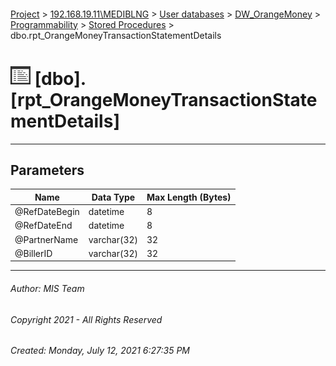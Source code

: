 #### 

[Project](../../../../../index.md) > [192.168.19.11\\MEDIBLNG](../../../../index.md) > [User databases](../../../index.md) > [DW_OrangeMoney](../../index.md) > [Programmability](../index.md) > [Stored Procedures](Stored_Procedures.md) > dbo.rpt_OrangeMoneyTransactionStatementDetails

# ![Stored Procedures](../../../../../Images/StoredProcedure32.png) [dbo].[rpt_OrangeMoneyTransactionStatementDetails]

---

## <a name="#parameters"></a>Parameters

| Name | Data Type | Max Length (Bytes) |
|---|---|---|
| @RefDateBegin | datetime | 8 |
| @RefDateEnd | datetime | 8 |
| @PartnerName | varchar(32) | 32 |
| @BillerID | varchar(32) | 32 |


---

###### Author:  MIS Team

###### Copyright 2021 - All Rights Reserved

###### Created: Monday, July 12, 2021 6:27:35 PM

